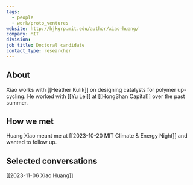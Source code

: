 ```yaml
---
tags:
  - people
  - work/proto_ventures
website: http://hjkgrp.mit.edu/author/xiao-huang/
company: MIT
division: 
job title: Doctoral candidate
contact_type: researcher
---
```

## About
Xiao works with [[Heather Kulik]] on designing catalysts for polymer up-cycling. He worked with [[Yu Lei]] at [[HongShan Capital]] over the past summer.


## How we met
Huang Xiao meant me at [[2023-10-20 MIT Climate & Energy Night]] and wanted to follow up. 


## Selected conversations
[[2023-11-06 Xiao Huang]]